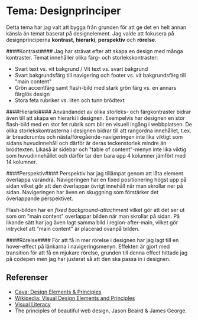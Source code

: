 ---
---
Tema: Designprinciper
=======================

Detta tema har jag valt att bygga från grunden för att ge det en helt annan känsla än temat baserat på designelement. Jag valde att fokusera på designprinciperna __kontrast__, __hierarki__, __perspektiv__ och __rörelse__.

####Kontrast####
Jag har strävat efter att skapa en design med många kontraster. Temat innehåller olika färg- och storlekskontraster:

* Svart text vs. vit bakgrund / Vit text vs. svart bakgrund
* Svart bakgrundsfärg till navigering och footer vs. vit bakgrundsfärg till "main content"
* Grön accentfärg samt flash-bild med stark grön färg vs. en annars färglös design
* Stora feta rubriker vs. liten och tunn brödtext

####Hierarki####
Användandet av olika storleks- och färgkontraster bidrar även till att skapa en hierarki i designen. Exempelvis har designen en stor flash-bild med en stor fet rubrik som blir en visuell ingång i webbplatsen. De olika storlekskontrasterna i designen bidrar till att rangordna innehållet, t.ex. är breadcrumbs och nästa/föregående-navigeringen inte lika viktigt som sidans huvudinnehåll och därför är deras teckenstorlek mindre än brödtexten. Likaså är sidebar och "table of content"-menyn inte lika viktig som huvudinnehållet och därför tar den bara upp 4 kolumner jämfört med 14 kolumner.

####Perspektiv####
Perspektiv har jag tillämpat genom att låta element överlappa varandra. Navigeringen har en fixed positionering högst upp på sidan vilket gör att den överlappar övrigt innehåll när man skrollar ner på sidan. Navigeringen har även en skuggning som förstärker det överlappande perspektivet.

Flash-bilden har en _fixed background-attachment_ vilket gör att det ser ut som om "main content" overlappar bilden när man skrollar på sidan. På likande sätt har jag även lagt samma bild i region-after-main, vilket gör intrycket att "main content" är placerad ovanpå bilden.

####Rörelse####
För att få in mer rörelse i designen har jag lagt till en hover-effect på länkarna i navigeringsmenyn. Effekten är gjort med transition för att få en mjukare rörelse, grunden till denna effect hittade jag på codepen men jag har justerat så att den ska passa in i designen.


Referenser
-----------------------
* [Cava: Design Elements & Principles](https://www.canva.com/learn/design-elements-principles/)
* [Wikipedia: Visual Design Elements and Principles](https://en.wikipedia.org/wiki/Visual_design_elements_and_principles)
* [Visual Literacy](https://dbwebb.se/article/vl.pdf)
* The principles of beautiful web design, Jason Beaird & James George.
